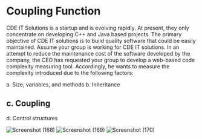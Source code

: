 # Coupling Function

CDE IT Solutions is a startup and is evolving rapidly. At present, they only concentrate on developing C++ and Java based
projects. The primary objective of CDE IT solutions is to build quality software that could be easily maintained. Assume your
group is working for CDE IT solutions. In an attempt to reduce the maintenance cost of the software developed by the company,
the CEO has requested your group to develop a web-based code complexity measuring tool. Accordingly, he wants to
measure the complexity introduced due to the following factors:

  a. Size, variables, and methods
  b. Inheritance
  ##  c. Coupling
  d. Control structures


![Screenshot (168)](https://user-images.githubusercontent.com/41939687/81466462-8acb1e00-91ef-11ea-88b3-28ad36210e59.png)
![Screenshot (169)](https://user-images.githubusercontent.com/41939687/81466466-8c94e180-91ef-11ea-812c-25fd00d64b5b.png)
![Screenshot (170)](https://user-images.githubusercontent.com/41939687/81466469-8d2d7800-91ef-11ea-8741-29d128bab921.png)
